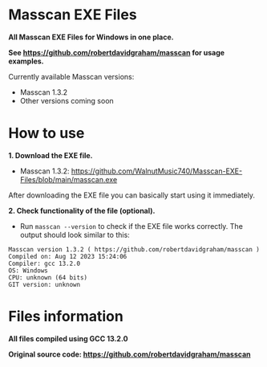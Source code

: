 # Masscan EXE Files

**All Masscan EXE Files for Windows in one place.**

**See https://github.com/robertdavidgraham/masscan for usage examples.**

Currently available Masscan versions:
  - Masscan 1.3.2
  - Other versions coming soon

# How to use
**1. Download the EXE file.**
  - Masscan 1.3.2: https://github.com/WalnutMusic740/Masscan-EXE-Files/blob/main/masscan.exe

After downloading the EXE file you can basically start using it immediately.

**2. Check functionality of the file (optional).**
  - Run `masscan --version` to check if the EXE file works correctly. The output should look similar to this:
```
Masscan version 1.3.2 ( https://github.com/robertdavidgraham/masscan )
Compiled on: Aug 12 2023 15:24:06
Compiler: gcc 13.2.0
OS: Windows
CPU: unknown (64 bits)
GIT version: unknown
```

# Files information
**All files compiled using GCC 13.2.0**

**Original source code: https://github.com/robertdavidgraham/masscan**
